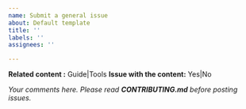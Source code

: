 ```yaml
---
name: Submit a general issue
about: Default template
title: ''
labels: ''
assignees: ''

---
```


**Related content :** Guide|Tools
**Issue with the content:** Yes|No

*Your comments here. Please read **CONTRIBUTING.md** before posting issues.*
